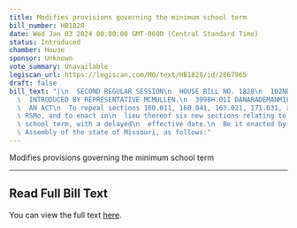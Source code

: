 ```yaml
---
title: Modifies provisions governing the minimum school term
bill_number: HB1828
date: Wed Jan 03 2024 00:00:00 GMT-0600 (Central Standard Time)
status: Introduced
chamber: House
sponsor: Unknown
vote_summary: Unavailable
legiscan_url: https://legiscan.com/MO/text/HB1828/id/2867965
draft: false
bill_text: "|\n  SECOND REGULAR SESSION\n  HOUSE BILL NO. 1828\n  102ND GENERAL ASSEMBLY\n\
  \  INTRODUCED BY REPRESENTATIVE MCMULLEN.\n  3998H.01I DANARADEMANMILLER,ChiefClerk\n\
  \  AN ACT\n  To repeal sections 160.011, 160.041, 163.021, 171.031, and 171.033,\
  \ RSMo, and to enact in\n  lieu thereof six new sections relating to the minimum\
  \ school term, with a delayed\n  effective date.\n  Be it enacted by the General\
  \ Assembly of the state of Missouri, as follows:"
---
```

Modifies provisions governing the minimum school term

---

## Read Full Bill Text

You can view the full text [here](https://legiscan.com/MO/text/HB1828/id/2867965).
